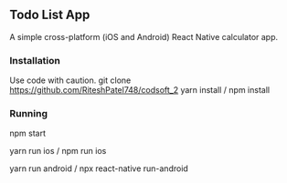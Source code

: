 ## Todo List App

A simple cross-platform (iOS and Android) React Native calculator app.

### Installation

Use code with caution.
git clone https://github.com/RiteshPatel748/codsoft_2
yarn install / npm install


### Running
npm start

yarn run ios / npm run ios

yarn run android / npx react-native run-android
